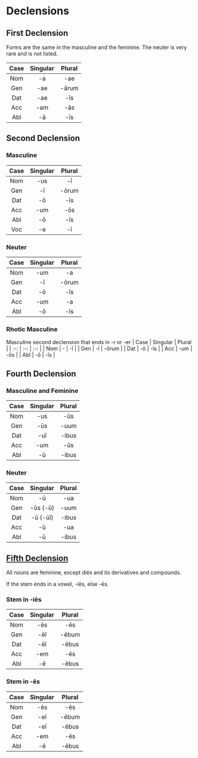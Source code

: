 # Declensions

## First Declension

Forms are the same in the masculine and the feminine. The neuter is very rare and is not listed.

| Case | Singular | Plural |
| :-: | :-: | :-: |
| Nom | -a | -ae |
| Gen | -ae | -ārum |
| Dat | -ae | -īs |
| Acc | -am | -ās |
| Abl | -ā | -īs |

## Second Declension

### Masculine
| Case | Singular | Plural |
| :-: | :-: | :-: |
| Nom | -us | -ī |
| Gen | -ī | -ōrum |
| Dat | -ō | -īs |
| Acc | -um | -ōs |
| Abl | -ō | -īs |
| Voc | -e | -ī |

### Neuter
| Case | Singular | Plural |
| :-: | :-: | :-: |
| Nom | -um | -a |
| Gen | -ī | -ōrum |
| Dat | -ō | -īs |
| Acc | -um | -a |
| Abl | -ō | -īs |

### Rhotic Masculine
Masculine second declension that ends in -r or -er
| Case | Singular | Plural |
| :-: | :-: | :-: |
| Nom | - | -ī |
| Gen | -ī | -ōrum |
| Dat | -ō | -īs |
| Acc | -um | -ōs |
| Abl | -ō | -īs |

## Fourth Declension

### Masculine and Feminine

| Case | Singular | Plural |
| :-: | :-: | :-: |
| Nom | -us | -ūs |
| Gen | -ūs | -uum |
| Dat | -uī | -ibus |
| Acc | -um | -ūs |
| Abl | -ū | -ibus |

### Neuter

| Case | Singular | Plural |
| :-: | :-: | :-: |
| Nom | -ū | -ua |
| Gen | -ūs (-ū) | -uum |
| Dat | -ū (-ūī)| -ibus |
| Acc | -ū | -ua |
| Abl | -ū | -ibus |

## [Fifth Declension]("https://wiktionary.org/wiki/Appendix:Latin_fifth_declension")

All nouns are feminine, except diēs and its derivatives and compounds.

If the stem ends in a vowel, -iēs, else -ēs.

### Stem in -iēs

| Case | Singular | Plural |
| :-: | :-: | :-: |
| Nom | -ēs | -ēs |
| Gen | -ēī | -ēbum |
| Dat | -ēī | -ēbus |
| Acc | -em | -ēs |
| Abl | -ē | -ēbus |

### Stem in -ēs

| Case | Singular | Plural |
| :-: | :-: | :-: |
| Nom | -ēs | -ēs |
| Gen | -eī | -ēbum |
| Dat | -eī | -ēbus |
| Acc | -em | -ēs |
| Abl | -ē | -ēbus |

